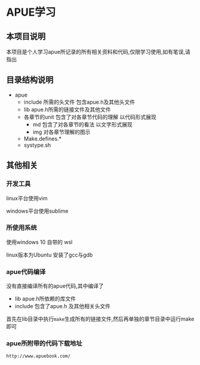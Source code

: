 # APUE学习

## 本项目说明

本项目是个人学习apue所记录的所有相关资料和代码,仅限学习使用,如有笔误,请指出


## 目录结构说明

- apue
	- include 所需的头文件 包含apue.h及其他头文件
	- lib apue.h所需的链接文件及其他文件
	- 各章节的unit 包含了对各章节代码的理解 以代码形式展现
		- md 包含了对各章节的看法 以文字形式展现
		- img 对各章节理解的图示
	- Make.defines.*
	- systype.sh


## 其他相关

### 开发工具

linux平台使用vim

windows平台使用sublime



### 所使用系统

使用windows 10 自带的 wsl 

linux版本为Ubuntu 安装了gcc与gdb 


### apue代码编译

没有直接编译所有的apue代码,其中编译了
- lib apue.h所依赖的库文件
- include 包含了apue.h 及其他相关头文件

首先在lib目录中执行`make`生成所有的链接文件,然后再单独的章节目录中运行make即可


### apue所附带的代码下载地址

`http://www.apuebook.com/`
